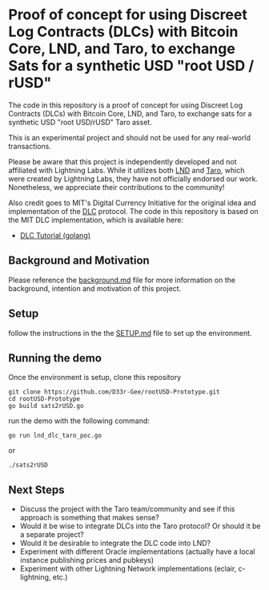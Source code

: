 # Proof of concept for using Discreet Log Contracts (DLCs) with Bitcoin Core, LND, and Taro, to exchange Sats for a synthetic USD "root USD / rUSD"


The code in this repository is a proof of concept for using Discreet Log Contracts (DLCs) with Bitcoin Core, LND, and Taro, to exchange sats for a synthetic USD "root USD/rUSD" Taro asset.

This is an experimental project and should not be used for any real-world transactions.

Please be aware that this project is independently developed and not affiliated with Lightning Labs. While it utilizes both [LND](https://github.com/lightningnetwork/lnd) and [Taro](https://github.com/lightninglabs/taro), which were created by Lightning Labs, they have not officially endorsed our work. Nonetheless, we appreciate their contributions to the community!

Also credit goes to MIT's Digital Currency Initiative for the original idea and implementation of the [DLC](https://dci.mit.edu/smart-contracts) protocol. The code in this repository is based on the MIT DLC implementation, which is available here:
* [DLC Tutorial (golang)](https://github.com/mit-dci/lit-rpc-client-go-samples/blob/master/dlctutorial/dlctutorial.go)


## Background and Motivation
Please reference the [background.md](background.md) file for more information on the background, intention and motivation of this project.


## Setup
follow the instructions in the the [SETUP.md](SETUP.md) file to set up the environment.


## Running the demo
Once the environment is setup, clone this repository


```
git clone https://github.com/D33r-Gee/rootUSD-Prototype.git
cd rootUSD-Prototype
go build sats2rUSD.go
```


run the demo with the following command:
```
go run lnd_dlc_taro_poc.go
```
or
```
./sats2rUSD
```


## Next Steps
* Discuss the project with the Taro team/community and see if this approach is something that makes sense?
* Would it be wise to integrate DLCs into the Taro protocol? Or should it be a separate project?
* Would it be desirable to integrate the DLC code into LND?
* Experiment with different Oracle implementations (actually have a local instance publishing prices and pubkeys)
* Experiment with other Lightning Network implementations (eclair, c-lightning, etc.)



